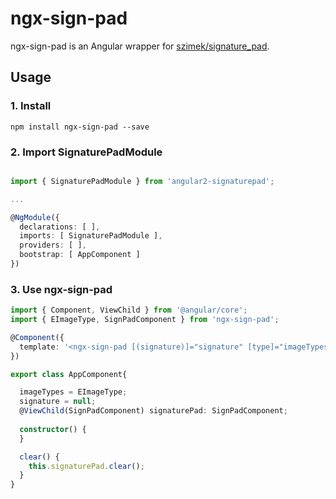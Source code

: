 # ngx-sign-pad
ngx-sign-pad is an Angular wrapper for [szimek/signature_pad](https://www.npmjs.com/package/signature_pad).

## Usage

### 1. Install
`npm install ngx-sign-pad --save`

### 2. Import SignaturePadModule
```typescript

import { SignaturePadModule } from 'angular2-signaturepad';

...

@NgModule({
  declarations: [ ],
  imports: [ SignaturePadModule ],
  providers: [ ],
  bootstrap: [ AppComponent ]
})
```

### 3. Use ngx-sign-pad

```typescript
import { Component, ViewChild } from '@angular/core';
import { EImageType, SignPadComponent } from 'ngx-sign-pad';

@Component({
  template: '<ngx-sign-pad [(signature)]="signature" [type]="imageTypes.SVG"></ngx-sign-pad>'
})

export class AppComponent{

  imageTypes = EImageType;
  signature = null;
  @ViewChild(SignPadComponent) signaturePad: SignPadComponent;
  
  constructor() {
  }

  clear() {
    this.signaturePad.clear();
  }
}
```